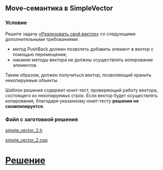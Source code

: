 ## Move-семантика в SimpleVector ##

### Условие ###

Решите задачу [«Реализовать свой вектор»](https://www.coursera.org/learn/c-plus-plus-red/programming/dt1wy/pishiem-svoi-viektor) со следующими дополнительными требованиями:

* метод PushBack должен позволять добавить элемент в вектор с помощью перемещения;
* никакие методы вектора не должны осуществлять копирование элементов.

Таким образом, должен получиться вектор, позволяющий хранить некопируемые объекты.

Шаблон решения содержит юнит-тест, проверяющий работу вектора, состоящего из некопируемых строк. Если вектор будет осуществлять копирования, благодаря указанному юнит-тесту **решение не скомпилируется**.

### Файл с заготовкой решения ###

[simple_vector_2.h](Source/simple_vector_2.h)

[simple_vector_2.cpp](Source/simple_vector_2.cpp)


# [Решение](Solution/simple_vector_2.h)
